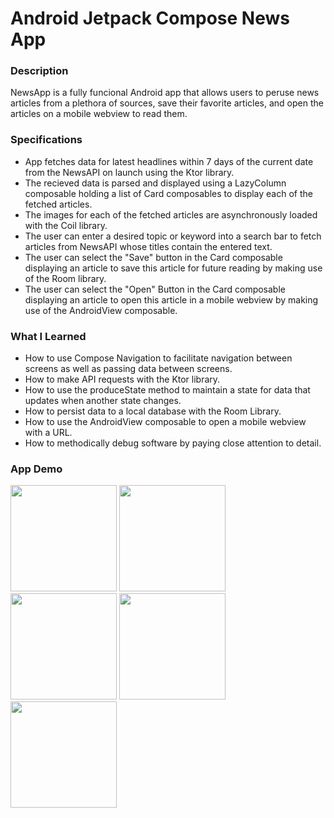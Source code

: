# Android Jetpack Compose News App

### Description
NewsApp is a fully funcional Android app that allows users to peruse news articles from a plethora of sources, save their favorite articles, and open the articles on a mobile webview to read them.

### Specifications
* App fetches data for latest headlines within 7 days of the current date from the NewsAPI on launch using the Ktor library.
* The recieved data is parsed and displayed using a LazyColumn composable holding a list of Card composables to display each of the fetched articles.
* The images for each of the fetched articles are asynchronously loaded with the Coil library.
* The user can enter a desired topic or keyword into a search bar to fetch articles from NewsAPI whose titles contain the entered text.
* The user can select the "Save" button in the Card composable displaying an article to save this article for future reading by making use of the Room library.
* The user can select the "Open" Button in the Card composable displaying an article to open this article in a mobile webview by making use of the AndroidView composable.

### What I Learned
* How to use Compose Navigation to facilitate navigation between screens as well as passing data between screens.
* How to make API requests with the Ktor library.
* How to use the produceState method to maintain a state for data that updates when another state changes.
* How to persist data to a local database with the Room Library.
* How to use the AndroidView composable to open a mobile webview with a URL.
* How to methodically debug software by paying close attention to detail.

### App Demo
  <img src="https://github.com/Abid-Hussain36/NewsApp/assets/96400204/c8bad715-4228-44f6-81ba-058df0a3704c" width="170" />
  <img src="https://github.com/Abid-Hussain36/NewsApp/assets/96400204/a2d32a9c-06d5-40d0-9c87-4d2d21779eed" width="170" /> 
  <img src="https://github.com/Abid-Hussain36/NewsApp/assets/96400204/da912e54-25f9-4f29-9f4f-c1d1bccfadc9" width="170" />
  <img src="https://github.com/Abid-Hussain36/NewsApp/assets/96400204/fcea795c-f7d0-492a-adf1-b64a635437b7" width="170" />
  <img src="https://github.com/Abid-Hussain36/NewsApp/assets/96400204/f0de558b-3c95-47c3-85a5-eb3db3f16333" width="170" /> 
